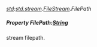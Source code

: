 _[std](../../modules/std/std-module.md):[std.stream](../../modules/std/std-stream.md).[FileStream](../../modules/std/std-stream-filestream.md).FilePath_
##### Property FilePath:[String](../../modules/wonkey/wonkey-types-string.md)
stream filepath.

